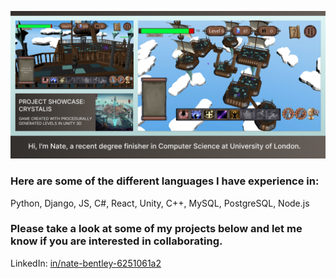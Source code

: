<p align="center">
  <img src="./Images/Banner.png" alt="Banner" width="800"/>
</p>

### Here are some of the different languages I have experience in:
Python, Django, JS, C#, React, Unity, C++, MySQL, PostgreSQL, Node.js

### Please take a look at some of my projects below and let me know if you are interested in collaborating. 
LinkedIn: [in/nate-bentley-6251061a2](https://www.linkedin.com/in/nate-bentley-6251061a2/)

<!--
**NateSamuel/NateSamuel** is a ✨ _special_ ✨ repository because its `README.md` (this file) appears on your GitHub profile.

Here are some ideas to get you started:

- 🔭 I’m currently working on ...
- 🌱 I’m currently learning ...
- 👯 I’m looking to collaborate on ...
- 🤔 I’m looking for help with ...
- 💬 Ask me about ...
- 📫 How to reach me: ...
- 😄 Pronouns: ...
- ⚡ Fun fact: ...
-->
